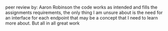 peer review by: Aaron Robinson
the code works as intended and fills the assignments requirements, the only thing I am unsure about is the need for an interface for each endpoint that may be a concept that I need to learn more about. But all in all great work